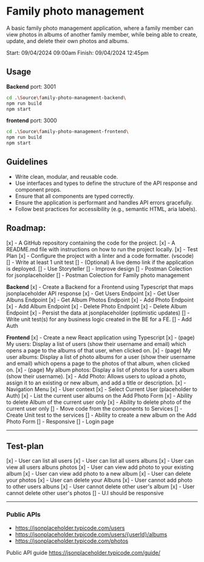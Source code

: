 # Family photo management

A basic family photo management application, where a family member can view photos in albums of another family member, while being able to create, update, and delete their own photos and albums.

Start: 09/04/2024 09:00am
Finish: 09/04/2024 12:45pm


## Usage
**Backend** port: 3001
```bash
cd .\Source\family-photo-management-backend\
npm run build
npm start 
```

**frontend** port: 3000
```bash
cd .\Source\family-photo-management-frontend\
npm run build
npm start 
```

## Guidelines
- Write clean, modular, and reusable code.
- Use interfaces and types to define the structure of the API response and component props.
- Ensure that all components are typed correctly.
- Ensure the application is performant and handles API errors gracefully.
- Follow best practices for accessibility (e.g., semantic HTML, aria labels).

## Roadmap:
[x] - A GitHub repository containing the code for the project.
[x] - A README.md file with instructions on how to run the project locally.
[x] - Test Plan
[x] - Configure the project with a linter and a code formatter. (vscode)
[] - Write at least 1 unit test
[] - (Optional) A live demo link if the application is deployed.
[] - Use Storyteller
[] - Improve design
[] - Postman Colection for jsonplaceholder
[] - Postman Colection for Family photo management

**Backend**
[x] - Create a Backend for a Frontend using Typescript that maps jsonplaceholder API response
[x] - Get Users Endpoint 
[x] - Get User Albuns Endpoint 
[x] - Get Album Photos Endpoint 
[x] - Add Photo Endpoint 
[x] - Add Album Endpoint 
[x] - Delete Photo Endpoint 
[x] - Delete Album Endpoint 
[x] - Persist the data at jsonplaceholder (optimistic updates)
[] - Write unit test(s) for any business logic created in the BE for a FE.
[] - Add Auth

**Frontend**
[x] - Create a new React application using Typescript
[x] - (page) My users: Display a list of users (show their username and email) which opens a page to the albums of that user, when clicked on.
[x] - (page) My user albums: Display a list of photo albums for a user (show their username and email) which opens a page to the photos of that album, when clicked on.
[x] - (page) My album photos: Display a list of photos for a users album (show their username).
[x] - Add Photo: Allows users to upload a photo, assign it to an existing or new album, and add a title or description.
[x] - Navigation Menu
[x] - User context
[x] - Select Current User (placeholder to Auth)
[x] - List the current user albums on the Add Photo Form
[x] - Ability to delete Album of the current user only
[x] - Ability to delete photo of the current user only
[] - Move code from the components to Services
[] - Create Unit test to the services
[] - Ability to create a new album on the Add Photo Form
[] - Responsive
[] - Login page

---

## Test-plan
[x] - User can list all users
[x] - User can list all users albuns
[x] - User can view all users albuns photos
[x] - User can view add photo to your existing album 
[x] - User can view add photo to a new album
[x] - User can delete your photos
[x] - User can delete your Albuns
[x] - User cannot add photo to other users albuns
[x] - User cannot delete other user's album
[x] - User cannot delete other user's photos
[] - U.I should be responsive

---

### Public APIs
- https://jsonplaceholder.typicode.com/users
- https://jsonplaceholder.typicode.com/users/{userId}/albums
- https://jsonplaceholder.typicode.com/photos

Public API guide https://jsonplaceholder.typicode.com/guide/